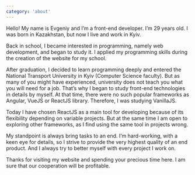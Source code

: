 ```yaml
---
category: 'about'
---
```


Hello! My name is Evgeniy and I’m a front-end developer. I’m 29 years old. I was born in Kazakhstan, but now I live and work in Kyiv.

Back in school, I became interested in programming, namely web development, and began to study it. I applied my programming skills during the creation of the website for my school.

After graduation, I decided to learn programming deeply and entered the National Transport University in Kyiv (Computer Science faculty). But as many of you might have experienced, university does not teach you what you will need for a job. That’s why I began to study front-end technologies in details by myself. At that time, there were no such popular frameworks as Angular, VueJS or ReactJS library. Therefore, I was studying VanillaJS.

Today I have chosen ReactJS as a main tool for developing because of its flexibility depending on variable projects. But at the same time I am open to exploring other frameworks, as I find using the same tool in projects wrong.

My standpoint is always bring tasks to an end. I’m hard-working, with a keen eye for details, so I strive to provide the very highest quality of an end product. And I always try to better myself with every project I work on.

Thanks for visiting my website and spending your precious time here. I am sure that our cooperation will be profitable.
